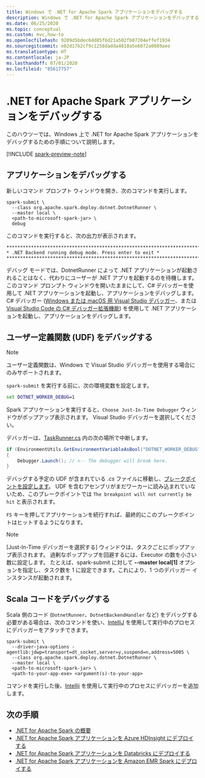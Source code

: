 ```yaml
---
title: Windows で .NET for Apache Spark アプリケーションをデバッグする
description: Windows で .NET for Apache Spark アプリケーションをデバッグする方法について学習します。
ms.date: 06/25/2020
ms.topic: conceptual
ms.custom: mvc,how-to
ms.openlocfilehash: 9209d5bdec6dd85f6d21a502fb07204effef1934
ms.sourcegitcommit: e02d17b2cf9c1258dadda4810a5e6072a0089aee
ms.translationtype: HT
ms.contentlocale: ja-JP
ms.lasthandoff: 07/01/2020
ms.locfileid: "85617757"
---
```

# <a name="debug-a-net-for-apache-spark-application"></a>.NET for Apache Spark アプリケーションをデバッグする

このハウツーでは、Windows 上で .NET for Apache Spark アプリケーションをデバッグするための手順について説明します。

[!INCLUDE [spark-preview-note](../../../includes/spark-preview-note.md)]

## <a name="debug-your-application"></a>アプリケーションをデバッグする

新しいコマンド プロンプト ウィンドウを開き、次のコマンドを実行します。

```shell
spark-submit \
  --class org.apache.spark.deploy.dotnet.DotnetRunner \
  --master local \
  <path-to-microsoft-spark-jar> \
  debug
```

このコマンドを実行すると、次の出力が表示されます。

```console
***********************************************************************
* .NET Backend running debug mode. Press enter to exit *
***********************************************************************
```

デバッグ モードでは、DotnetRunner によって .NET アプリケーションが起動されることはなく、代わりにユーザーが .NET アプリを起動するのを待機します。 このコマンド プロンプト ウィンドウを開いたままにして、C# デバッガーを使用して .NET アプリケーションを起動し、アプリケーションをデバッグします。 C# デバッガー ([Windows または macOS 用 Visual Studio デバッガー](https://visualstudio.microsoft.com/vs/)、または [Visual Studio Code の C# デバッガー拡張機能](https://code.visualstudio.com/Docs/editor/debugging)) を使用して .NET アプリケーションを起動し、アプリケーションをデバッグします。

## <a name="debug-a-user-defined-function-udf"></a>ユーザー定義関数 (UDF) をデバッグする

> [!NOTE]
> ユーザー定義関数は、Windows で Visual Studio デバッガーを使用する場合にのみサポートされます。

`spark-submit` を実行する前に、次の環境変数を設定します。

```bat
set DOTNET_WORKER_DEBUG=1
```

Spark アプリケーションを実行すると、`Choose Just-In-Time Debugger` ウィンドウがポップアップ表示されます。 Visual Studio デバッガーを選択してください。

デバッガーは、[TaskRunner.cs](https://github.com/dotnet/spark/blob/5e9c08b430b4bc56b5f42252c4b73437377afaed/src/csharp/Microsoft.Spark.Worker/TaskRunner.cs#L52) 内の次の場所で中断します。

```csharp
if (EnvironmentUtils.GetEnvironmentVariableAsBool("DOTNET_WORKER_DEBUG"))
{
    Debugger.Launch(); // <-- The debugger will break here.
}
```

デバッグする予定の UDF が含まれている *.cs* ファイルに移動し、[ブレークポイントを設定します](https://docs.microsoft.com/visualstudio/debugger/using-breakpoints?view=vs-2019)。 UDF を含むアセンブリがまだワーカーに読み込まれていないため、このブレークポイントでは `The breakpoint will not currently be hit` と表示されます。

`F5` キーを押してアプリケーションを続行すれば、最終的にこのブレークポイントはヒットするようになります。

> [!NOTE]
> [Just-In-Time デバッガーを選択する] ウィンドウは、タスクごとにポップアップ表示されます。 過剰なポップアップを回避するには、Executor の数を小さい数に設定します。 たとえば、spark-submit に対して **--master local[1]** オプションを指定し、タスク数を 1 に設定できます。これにより、1 つのデバッガー インスタンスが起動されます。

## <a name="debug-scala-code"></a>Scala コードをデバッグする

Scala 側のコード (`DotnetRunner`、`DotnetBackendHandler` など) をデバッグする必要がある場合は、次のコマンドを使い、[IntelliJ](https://www.jetbrains.com/help/idea/attaching-to-local-process.html) を使用して実行中のプロセスにデバッガーをアタッチできます。

```shell
spark-submit \
  --driver-java-options -agentlib:jdwp=transport=dt_socket,server=y,suspend=n,address=5005 \
  --class org.apache.spark.deploy.dotnet.DotnetRunner \
  --master local \
  <path-to-microsoft-spark-jar> \
  <path-to-your-app-exe> <argument(s)-to-your-app>
```

コマンドを実行した後、[Intellij](https://www.jetbrains.com/help/idea/attaching-to-local-process.html) を使用して実行中のプロセスにデバッガーを追加します。

## <a name="next-steps"></a>次の手順

* [.NET for Apache Spark の概要](../tutorials/get-started.md)
* [.NET for Apache Spark アプリケーションを Azure HDInsight にデプロイする](../tutorials/hdinsight-deployment.md)
* [.NET for Apache Spark アプリケーションを Databricks にデプロイする](../tutorials/databricks-deployment.md)
* [.NET for Apache Spark アプリケーションを Amazon EMR Spark にデプロイする](../tutorials/amazon-emr-spark-deployment.md)
